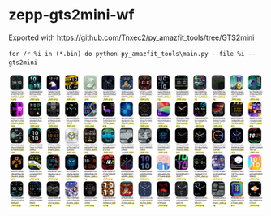 # zepp-gts2mini-wf
Exported with https://github.com/Tnxec2/py_amazfit_tools/tree/GTS2mini

`for /r %i in (*.bin) do python py_amazfit_tools\main.py --file %i --gts2mini`

![](./thumbnails.png)
